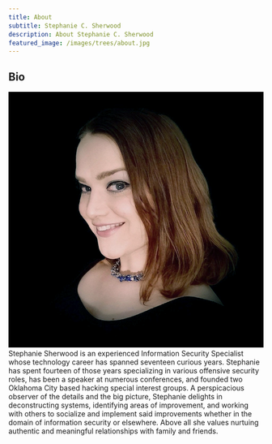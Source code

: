 ```yaml
---
title: About
subtitle: Stephanie C. Sherwood
description: About Stephanie C. Sherwood
featured_image: /images/trees/about.jpg
---
```


## Bio
![](/images/profile-pics/profile.png)
Stephanie Sherwood is an experienced Information Security Specialist whose technology career has spanned seventeen curious years. Stephanie has spent fourteen of those years specializing in various offensive security roles, has been a speaker at numerous conferences, and founded two Oklahoma City based hacking special interest groups. A perspicacious observer of the details and the big picture, Stephanie delights in deconstructing systems, identifying areas of improvement, and working with others to socialize and implement said improvements whether in the domain of information security or elsewhere. Above all she values nurtuing authentic and meaningful relationships with family and friends.
